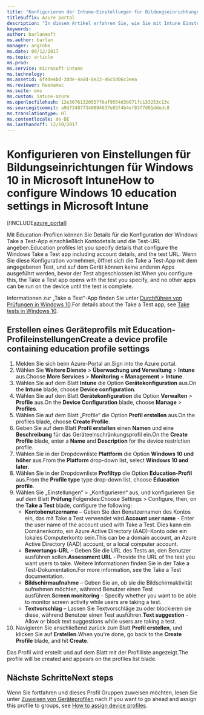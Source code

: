 ```yaml
---
title: "Konfigurieren der Intune-Einstellungen für Bildungseinrichtungen für Windows 10"
titleSuffix: Azure portal
description: "In diesem Artikel erfahren Sie, wie Sie mit Intune Einstellungen für Windows 10 Education auf Geräten konfigurieren, die Sie verwalten."
keywords: 
author: barlanmsft
ms.author: barlan
manager: angrobe
ms.date: 09/12/2017
ms.topic: article
ms.prod: 
ms.service: microsoft-intune
ms.technology: 
ms.assetid: 6f4de4bd-3dde-4a8d-8e22-46c5d06c3eea
ms.reviewer: heenamac
ms.suite: ems
ms.custom: intune-azure
ms.openlocfilehash: 12e36761320557f6af9554d3b671fc133253c13c
ms.sourcegitcommit: a9d734877340894637e03f4b4ef83f7d01ddedc8
ms.translationtype: HT
ms.contentlocale: de-DE
ms.lasthandoff: 12/19/2017
---
```

# <a name="how-to-configure-windows-10-education-settings-in-microsoft-intune"></a><span data-ttu-id="def59-103">Konfigurieren von Einstellungen für Bildungseinrichtungen für Windows 10 in Microsoft Intune</span><span class="sxs-lookup"><span data-stu-id="def59-103">How to configure Windows 10 education settings in Microsoft Intune</span></span>

[!INCLUDE[azure_portal](./includes/azure_portal.md)]

<span data-ttu-id="def59-104">Mit Education-Profilen können Sie Details für die Konfiguration der Windows Take a Test-App einschließlich Kontodetails und die Test-URL angeben.</span><span class="sxs-lookup"><span data-stu-id="def59-104">Education profiles let you specify details that configure the Windows Take a Test app including account details, and the test URL.</span></span> <span data-ttu-id="def59-105">Wenn Sie diese Konfiguration vornehmen, öffnet sich die Take a Test-App mit dem angegebenen Test, und auf dem Gerät können keine anderen Apps ausgeführt werden, bevor der Test abgeschlossen ist.</span><span class="sxs-lookup"><span data-stu-id="def59-105">When you configure this, the Take a Test app opens with the test you specify, and no other apps can be run on the device until the test is complete.</span></span>

<span data-ttu-id="def59-106">Informationen zur „Take a Test“-App finden Sie unter [Durchführen von Prüfungen in Windows 10](https://docs.microsoft.com/education/windows/take-tests-in-windows-10).</span><span class="sxs-lookup"><span data-stu-id="def59-106">For details about the Take a Test app, see [Take tests in Windows 10](https://docs.microsoft.com/education/windows/take-tests-in-windows-10).</span></span>

## <a name="create-a-device-profile-containing-education-profile-settings"></a><span data-ttu-id="def59-107">Erstellen eines Geräteprofils mit Education-Profileinstellungen</span><span class="sxs-lookup"><span data-stu-id="def59-107">Create a device profile containing education profile settings</span></span>

1. <span data-ttu-id="def59-108">Melden Sie sich beim Azure-Portal an.</span><span class="sxs-lookup"><span data-stu-id="def59-108">Sign into the Azure portal.</span></span>
2. <span data-ttu-id="def59-109">Wählen Sie **Weitere Dienste** > **Überwachung und Verwaltung** > **Intune** aus.</span><span class="sxs-lookup"><span data-stu-id="def59-109">Choose **More Services** > **Monitoring + Management** > **Intune**.</span></span>
3. <span data-ttu-id="def59-110">Wählen Sie auf dem Blatt **Intune** die Option **Gerätekonfiguration** aus.</span><span class="sxs-lookup"><span data-stu-id="def59-110">On the **Intune** blade, choose **Device configuration**.</span></span>
2. <span data-ttu-id="def59-111">Wählen Sie auf dem Blatt **Gerätekonfiguration** die Option **Verwalten** > **Profile** aus.</span><span class="sxs-lookup"><span data-stu-id="def59-111">On the **Device Configuration** blade, choose **Manage** > **Profiles**.</span></span>
3. <span data-ttu-id="def59-112">Wählen Sie auf dem Blatt „Profile“ die Option **Profil erstellen** aus.</span><span class="sxs-lookup"><span data-stu-id="def59-112">On the profiles blade, choose **Create Profile**.</span></span>
4. <span data-ttu-id="def59-113">Geben Sie auf dem Blatt **Profil erstellen** einen **Namen** und eine **Beschreibung** für das Geräteeinschränkungsprofil ein.</span><span class="sxs-lookup"><span data-stu-id="def59-113">On the **Create Profile** blade, enter a **Name** and **Description** for the device restriction profile.</span></span>
5. <span data-ttu-id="def59-114">Wählen Sie in der Dropdownliste **Plattform** die Option **Windows 10 und höher** aus.</span><span class="sxs-lookup"><span data-stu-id="def59-114">From the **Platform** drop-down list, select **Windows 10 and later**.</span></span>
6. <span data-ttu-id="def59-115">Wählen Sie in der Dropdownliste **Profiltyp** die Option **Education-Profil** aus.</span><span class="sxs-lookup"><span data-stu-id="def59-115">From the **Profile type** type drop-down list, choose **Education profile**.</span></span> 
7. <span data-ttu-id="def59-116">Wählen Sie „Einstellungen“ > „Konfigurieren“ aus, und konfigurieren Sie auf dem Blatt **Prüfung** Folgendes:</span><span class="sxs-lookup"><span data-stu-id="def59-116">Choose Settings > Configure, then, on the **Take a Test** blade, configure the following:</span></span>
    - <span data-ttu-id="def59-117">**Kontobenutzername** – Geben Sie den Benutzernamen des Kontos ein, das mit Take a Test verwendet wird.</span><span class="sxs-lookup"><span data-stu-id="def59-117">**Account user name** - Enter the user name of the account used with Take a Test.</span></span> <span data-ttu-id="def59-118">Dies kann ein Domänenkonto, ein Azure Active Directory (AAD)-Konto oder ein lokales Computerkonto sein.</span><span class="sxs-lookup"><span data-stu-id="def59-118">This can be a domain account, an Azure Active Directory (AAD) account, or a local computer account.</span></span>
    - <span data-ttu-id="def59-119">**Bewertungs-URL** – Geben Sie die URL des Tests an, den Benutzer ausführen sollen.</span><span class="sxs-lookup"><span data-stu-id="def59-119">**Assessment URL** - Provide the URL of the test you want users to take.</span></span> <span data-ttu-id="def59-120">Weitere Informationen finden Sie in der Take a Test-Dokumentation.</span><span class="sxs-lookup"><span data-stu-id="def59-120">For more information, see the Take a Test documentation.</span></span>
    - <span data-ttu-id="def59-121">**Bildschirmaufnahme** – Geben Sie an, ob sie die Bildschirmaktivität aufnehmen möchten, während Benutzer einen Test ausführen.</span><span class="sxs-lookup"><span data-stu-id="def59-121">**Screen monitoring** - Specify whether you want to be able to monitor screen activity while users are taking a test.</span></span>
    - <span data-ttu-id="def59-122">**Textvorschlag** – Lassen Sie Textvorschläge zu oder blockieren sie diese, während Benutzer einen Test ausführen.</span><span class="sxs-lookup"><span data-stu-id="def59-122">**Text suggestion** - Allow or block text suggestions while users are taking a test.</span></span>
8. <span data-ttu-id="def59-123">Navigieren Sie anschließend zurück zum Blatt **Profil erstellen**, und klicken Sie auf **Erstellen**.</span><span class="sxs-lookup"><span data-stu-id="def59-123">When you're done, go back to the **Create Profile** blade, and hit **Create**.</span></span>

<span data-ttu-id="def59-124">Das Profil wird erstellt und auf dem Blatt mit der Profilliste angezeigt.</span><span class="sxs-lookup"><span data-stu-id="def59-124">The profile will be created and appears on the profiles list blade.</span></span>

## <a name="next-steps"></a><span data-ttu-id="def59-125">Nächste Schritte</span><span class="sxs-lookup"><span data-stu-id="def59-125">Next steps</span></span>

<span data-ttu-id="def59-126">Wenn Sie fortfahren und dieses Profil Gruppen zuweisen möchten, lesen Sie unter [Zuweisen von Geräteprofilen](device-profile-assign.md) nach.</span><span class="sxs-lookup"><span data-stu-id="def59-126">If you want to go ahead and assign this profile to groups, see [How to assign device profiles](device-profile-assign.md).</span></span>



